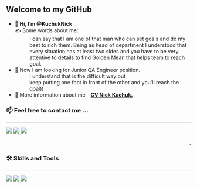 <html>
	 <head>
<meta charset="utf-8">
 	</head>
   <body>
   <h2> Welcome to my GitHub </h2>
    <ul>
      <dl>
      <li> 👋 <b>Hi, I’m @KuchukNick </b> </li>
        <dt></dt>
              ✍️ Some words about me: 
              <dd>I can say that I am one of that man who can set goals and do my <br>
               best to rich them. Being as head of department I understood that <br>
               every situation has at least two sides and you have to be very <br>
                attentive to details to find Golden Mean that helps team to reach goal.</dd>
      <li> 👀 Now I am looking for Junior QA Engineer position. </li>
      <dd> I understand that is the difficult way but <br>
           keep putting one foot in front of the other and you'll reach the qoal)) </dd>
      <li> 📝 More information about me - <a href="https://drive.google.com/file/d/1BEWbRyuO3AgtcHT0qzP77W3vgs5VANZs/view?usp=sharing"> <strong> CV Nick Kuchuk.</strong></a></li>
      </dl>
    </ul>  
<h3>📫 Feel free to contact me ...</h3>
        <hr>
          <a href="mailto:KuchukNick@gmail.com"> <img src="https://img.shields.io/static/v1?style=for-the-badge&logo=gmail&label=&labelColor=A9A9A9&message=Mail%20me&color=EA4335"></a>
       <a href="https://www.linkedin.com/in/nick-kuchuk"> <img src="https://img.shields.io/static/v1?style=for-the-badge&logo=LinkedIn&label=&logoColor=0A66C2&labelColor=A9A9A9&message=LinkedIn&color=0A66C2"> </a>
       <a href="https://t.me/ProffesorNick"> <img src="https://img.shields.io/static/v1?style=for-the-badge&logo=Telegram&label=&logoColor=26A5E4&labelColor=A9A9A9&message=Telegram&color=26A5E4"> </a>
	   <p align="right">. </p>
	   <h3> 🛠 Skills and Tools</p></h3>
        <hr>
          <a href="https://github.com/KuchukNick/JSON"> <img src="https://img.shields.io/static/v1?style=for-the-badge&logo=Postman&label=&logoColorFF6C37&labelColor=A9A9A9&message=Postman&color=FF6C37"></a>
       <a href="https://https://github.com/KuchukNick/SQL"> <img src="https://img.shields.io/static/v1?style=for-the-badge&logo=MySQL&label=&logoColor=4479A1&labelColor=A9A9A9&message=MySQL&color=4479A1"> </a>
       <a href="https://t.me/ProffesorNick"> <img src="https://img.shields.io/static/v1?style=for-the-badge&logo=Telegram&label=&logoColor=26A5E4&labelColor=A9A9A9&message=Telegram&color=26A5E4"> </a>
       </body>
</html>

<!---
KuchukNick/KuchukNick is a ✨ special ✨ repository because its `README.md` (this file) appears on your GitHub profile.
You can click the Preview link to take a look at your changes.
--->
